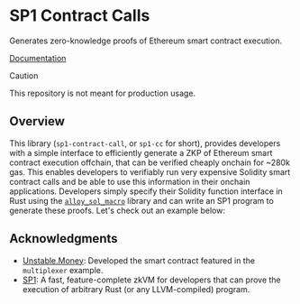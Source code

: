 # SP1 Contract Calls

Generates zero-knowledge proofs of Ethereum smart contract execution.

[Documentation](https://succinctlabs.github.io/sp1-contract-call/)

> [!CAUTION]
>
> This repository is not meant for production usage.

## Overview

This library (`sp1-contract-call`, or `sp1-cc` for short), provides developers with a simple interface to efficiently generate a ZKP of Ethereum smart contract execution offchain, that can be verified cheaply onchain for ~280k gas. This enables developers to verifiably run very expensive Solidity smart contract calls and be able to use this information in their onchain applications. Developers simply specify their Solidity function interface in Rust using the [`alloy_sol_macro`](https://docs.rs/alloy-sol-macro/latest/alloy_sol_macro/) library and can write an SP1 program to generate these proofs. Let's check out an example below:

## Acknowledgments

* [Unstable.Money](https://www.unstable.money/): Developed the smart contract featured in the `multiplexer` example.
* [SP1](https://github.com/succinctlabs/sp1): A fast, feature-complete zkVM for developers that can prove the execution of arbitrary Rust (or any LLVM-compiled) program.

